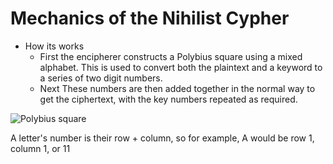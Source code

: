 # Mechanics of the Nihilist Cypher
* How its works
  * First the encipherer constructs a Polybius square using a mixed alphabet. This is used to convert both the plaintext and a keyword to a series of two digit numbers.
  * Next These numbers are then added together in the normal way to get the ciphertext, with the key numbers repeated as required. 

![Polybius square](https://img.wattpad.com/de1734902dd68a5b526b62eaecc6d6ddf3689f4d/68747470733a2f2f73332e616d617a6f6e6177732e636f6d2f776174747061642d6d656469612d736572766963652f53746f7279496d6167652f566c6c694271675147655f6845773d3d2d36352e313463656639363034303930633264383539383839383035393533392e6a7067?s=fit&w=720&h=720)

A letter's number is their row + column, so for example, A would be row 1, column 1, or 11
